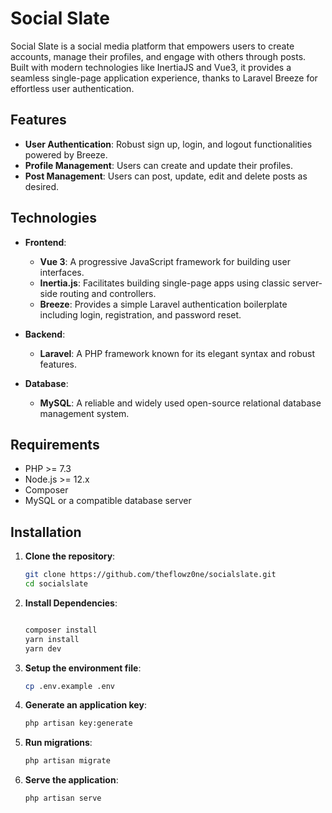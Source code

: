 # Social Slate

Social Slate is a social media platform that empowers users to create accounts, manage their profiles, and engage with others through posts. Built with modern technologies like InertiaJS and Vue3, it provides a seamless single-page application experience, thanks to Laravel Breeze for effortless user authentication.

## Features

-   **User Authentication**: Robust sign up, login, and logout functionalities powered by Breeze.
-   **Profile Management**: Users can create and update their profiles.
-   **Post Management**: Users can post, update, edit and delete posts as desired.

## Technologies

-   **Frontend**:

    -   **Vue 3**: A progressive JavaScript framework for building user interfaces.
    -   **Inertia.js**: Facilitates building single-page apps using classic server-side routing and controllers.
    -   **Breeze**: Provides a simple Laravel authentication boilerplate including login, registration, and password reset.

-   **Backend**:

    -   **Laravel**: A PHP framework known for its elegant syntax and robust features.

-   **Database**:
    -   **MySQL**: A reliable and widely used open-source relational database management system.

## Requirements

-   PHP >= 7.3
-   Node.js >= 12.x
-   Composer
-   MySQL or a compatible database server

## Installation

1.  **Clone the repository**:

    ```bash
    git clone https://github.com/theflowz0ne/socialslate.git
    cd socialslate
    ```

2.  **Install Dependencies**:

    ```bash

    composer install
    yarn install
    yarn dev
    ```

3.  **Setup the environment file**:

    ```bash
    cp .env.example .env
    ```

4.  **Generate an application key**:

    ```bash
    php artisan key:generate
    ```

5.  **Run migrations**:

    ```bash
    php artisan migrate
    ```

6.  **Serve the application**:

    ```bash
    php artisan serve
    ```
